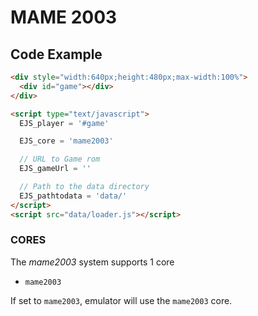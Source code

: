 # MAME 2003

## Code Example

```html
<div style="width:640px;height:480px;max-width:100%">
  <div id="game"></div>
</div>

<script type="text/javascript">
  EJS_player = '#game'

  EJS_core = 'mame2003'

  // URL to Game rom
  EJS_gameUrl = ''

  // Path to the data directory
  EJS_pathtodata = 'data/'
</script>
<script src="data/loader.js"></script>
```

### CORES

The _mame2003_ system supports 1 core

- `mame2003`

If set to `mame2003`, emulator will use the `mame2003` core.

